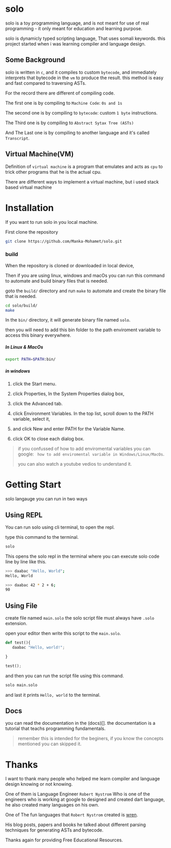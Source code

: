 # solo

solo is a toy programming language, and is not meant for use of real programming - it only meant for education and learning purpose.

solo is dynamicly typed scripting language,
That uses somali keywords.
this project started when i was learning compiler and language design.


## Some Background

solo is written in `c`, and it compiles to custom `bytecode`,
and immediately interprets that bytecode 
in the `vm` to produce the result.
this method is easy and fast compared to traversing ASTs.



For the record there are different of compiling code.

The first one is by compiling to `Machine Code`: `0s and 1s`

The second one is by compiling to `bytecode`: custom `1 byte` instructions.

The Third one is by compiling to `Abstract Sytax Tree (ASTs)`

And The Last one is by compiling to another language and it's called `Transcript`.



## Virtual Machine(VM)

Definition of `virtual machine` is a program that emulates 
and acts as `cpu` to trick other programs that he is the actual cpu.

There are different ways to implement a virtual machine,
but i used stack based virtual machine 



# Installation

If you want to run solo in you local machine.

First clone the repository

```sh
git clone https://github.com/Manka-Mohamet/solo.git
```

### build

When the repository is cloned or downloaded in local device, 

Then if you are using linux, windows  and macOs  you can run this command to automate and build binary files that is needed.

goto the `build/` directory and run `make` to automate and create the binary file that is needed. 

```sh
cd solo/build/
make
```

In the `bin/`  directory, it will generate binary file named `solo`. 

then you will need to add this bin folder to the path enviroment variable to access this binary everywhere.

##### In Linux & MacOs


```sh
export PATH=$PATH:bin/
```



##### in windows

1. click the Start menu.

1. click Properties, In the System Properties dialog box, 

1. click the Advanced tab.

1. click Environment Variables.
In the top list, scroll down to the PATH variable, select it, 

1. and click New and enter PATH for the Variable Name.

1. click OK to close each dialog box.

> if you confussed of how to add enviromental variables you can google: `` how to add enviromental variable in Windows/Linux/MacOs``.
>
> you can also watch a youtube vedios to understand it.



# Getting Start

solo langauge you can run in two ways 


## Using REPL

You can run solo using cli terminal, 
to open the repl.

type this command to the terminal.

```sh
solo
```

This opens the solo repl in the terminal where you can execute solo code line by line like this.

```sh
>>> daabac "Hello, World";
Hello, World

>>> daabac 42 * 2 + 6;
90
```

## Using File

create file named `main.solo` the solo script file must always have `.solo` extension.

open your editor then write this script to the `main.solo`.

```py
def test(){
   daabac "Hello, world!";

}

test();

```

and then  you can run the script file using this command.

```sh
solo main.solo
```

and last it prints `Hello, world` to the terminal.



## Docs

you can read the documentation in the (docs)[].
the documentation is a tutorial that teachs programming fundamentals.

> remember this is intended for the beginers, if you know the concepts mentioned you can skipped it.




# Thanks 

I want to thank many people who helped me learn compiler and language design knowing or not knowing.

One of them is Language Engineer ``Robert Nystrom`` Who is one of the  engineers who is working at google to designed and created dart language, he also created many languages on his own.


One of The fun languages that  ``Robert Nystrom`` created is [wren](https://wren.io/).

His blog posts, papers and books he talked about different parsing techniques for generating ASTs and bytecode.


Thanks again for providing Free Educational Resources.
